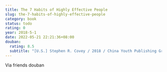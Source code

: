 ```yaml
---
title: The 7 Habits of Highly Effective People
slug: the-7-habits-of-highly-effective-people
category: book
status: todo
rating: 0
year: 2018-5-1
date: 2022-05-21 22:21:36+08:00
douban:
  rating: 8.5
  subtitle: "[U.S.] Stephen R. Covey / 2018 / China Youth Publishing Group"
---
```


Via friends douban
